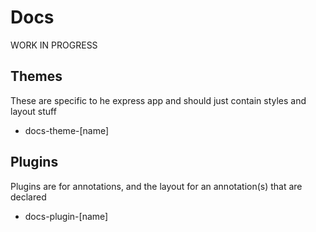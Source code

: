 # Docs

WORK IN PROGRESS


## Themes
These are specific to he express app and should just contain styles and layout stuff
  - docs-theme-[name]

## Plugins
Plugins are for annotations, and the layout for an annotation(s) that are declared
  - docs-plugin-[name]